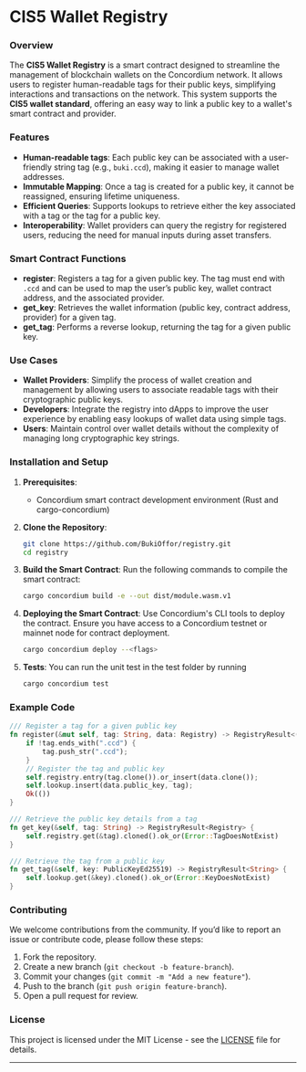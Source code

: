 # CIS5 Wallet Registry

### Overview

The **CIS5 Wallet Registry** is a smart contract designed to streamline the management of blockchain wallets on the Concordium network. It allows users to register human-readable tags for their public keys, simplifying interactions and transactions on the network. This system supports the **CIS5 wallet standard**, offering an easy way to link a public key to a wallet's smart contract and provider.

### Features

- **Human-readable tags**: Each public key can be associated with a user-friendly string tag (e.g., `buki.ccd`), making it easier to manage wallet addresses.
- **Immutable Mapping**: Once a tag is created for a public key, it cannot be reassigned, ensuring lifetime uniqueness.
- **Efficient Queries**: Supports lookups to retrieve either the key associated with a tag or the tag for a public key.
- **Interoperability**: Wallet providers can query the registry for registered users, reducing the need for manual inputs during asset transfers.

### Smart Contract Functions

- **register**: Registers a tag for a given public key. The tag must end with `.ccd` and can be used to map the user’s public key, wallet contract address, and the associated provider.
- **get_key**: Retrieves the wallet information (public key, contract address, provider) for a given tag.
- **get_tag**: Performs a reverse lookup, returning the tag for a given public key.

### Use Cases

- **Wallet Providers**: Simplify the process of wallet creation and management by allowing users to associate readable tags with their cryptographic public keys.
- **Developers**: Integrate the registry into dApps to improve the user experience by enabling easy lookups of wallet data using simple tags.
- **Users**: Maintain control over wallet details without the complexity of managing long cryptographic key strings.

### Installation and Setup

1. **Prerequisites**: 
   - Concordium smart contract development environment (Rust and cargo-concordium)

2. **Clone the Repository**:
   ```bash
   git clone https://github.com/BukiOffor/registry.git
   cd registry
   ```

3. **Build the Smart Contract**:
   Run the following commands to compile the smart contract:
   ```bash
   cargo concordium build -e --out dist/module.wasm.v1
   ```

4. **Deploying the Smart Contract**:
   Use Concordium's CLI tools to deploy the contract. Ensure you have access to a Concordium testnet or mainnet node for contract deployment.

   ```bash
   cargo concordium deploy --<flags>
   ```
5. **Tests**:
   You can run the unit test in the test folder by running
   ```bash
   cargo concordium test
   ```

### Example Code

```rust
/// Register a tag for a given public key
fn register(&mut self, tag: String, data: Registry) -> RegistryResult<()> {
    if !tag.ends_with(".ccd") {
        tag.push_str(".ccd");
    }
    // Register the tag and public key
    self.registry.entry(tag.clone()).or_insert(data.clone());
    self.lookup.insert(data.public_key, tag);
    Ok(())
}

/// Retrieve the public key details from a tag
fn get_key(&self, tag: String) -> RegistryResult<Registry> {
    self.registry.get(&tag).cloned().ok_or(Error::TagDoesNotExist)
}

/// Retrieve the tag from a public key
fn get_tag(&self, key: PublicKeyEd25519) -> RegistryResult<String> {
    self.lookup.get(&key).cloned().ok_or(Error::KeyDoesNotExist)
}
```

### Contributing

We welcome contributions from the community. If you’d like to report an issue or contribute code, please follow these steps:

1. Fork the repository.
2. Create a new branch (`git checkout -b feature-branch`).
3. Commit your changes (`git commit -m "Add a new feature"`).
4. Push to the branch (`git push origin feature-branch`).
5. Open a pull request for review.

### License

This project is licensed under the MIT License - see the [LICENSE](LICENSE) file for details.

---

